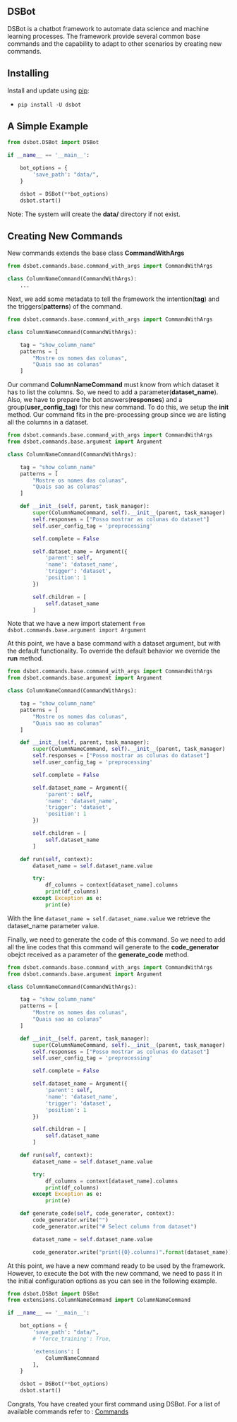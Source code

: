 
## DSBot

DSBot is a chatbot framework to automate data science and machine learning processes. The framework provide several common base commands and the capability to adapt to other scenarios by creating new commands. 

## Installing

Install and update using [pip](https://pypi.org/project/pip/):

* `pip install -U dsbot`


## A Simple Example

```python
from dsbot.DSBot import DSBot

if __name__ == '__main__':

    bot_options = {
        'save_path': "data/",
    }

    dsbot = DSBot(**bot_options)
    dsbot.start()
```

Note: The system will create the **data/** directory if not exist.

## Creating New Commands

New commands extends the base class **CommandWithArgs**

```python
from dsbot.commands.base.command_with_args import CommandWithArgs

class ColumnNameCommand(CommandWithArgs):
    ...
```

Next, we add some metadata to tell the framework the intention(**tag**) and the triggers(**patterns**) of the command.

```python
from dsbot.commands.base.command_with_args import CommandWithArgs

class ColumnNameCommand(CommandWithArgs):

    tag = "show_column_name"
    patterns = [
        "Mostre os nomes das colunas",
        "Quais sao as colunas"
    ]
```

Our command **ColumnNameCommand** must know from which dataset it has to list the columns. So, we need to add a parameter(**dataset_name**). Also, we have to prepare the bot answers(**responses**) and a group(**user_config_tag**) for this new command. To do this, we setup the **__init__** method. Our command fits in the pre-processing group since we are listing all the columns in a dataset.

```python
from dsbot.commands.base.command_with_args import CommandWithArgs
from dsbot.commands.base.argument import Argument

class ColumnNameCommand(CommandWithArgs):

    tag = "show_column_name"
    patterns = [
        "Mostre os nomes das colunas",
        "Quais sao as colunas"
    ]

    def __init__(self, parent, task_manager):
        super(ColumnNameCommand, self).__init__(parent, task_manager)
        self.responses = ["Posso mostrar as colunas do dataset"]
        self.user_config_tag = 'preprocessing'

        self.complete = False

        self.dataset_name = Argument({
            'parent': self,
            'name': 'dataset_name',
            'trigger': 'dataset',
            'position': 1
        })

        self.children = [
            self.dataset_name
        ]
```
Note that we have a new import statement `from dsbot.commands.base.argument import Argument`

At this point, we have a base command with a dataset argument, but with the default functionality. To override the default behavior we override the **run**  method.

```python
from dsbot.commands.base.command_with_args import CommandWithArgs
from dsbot.commands.base.argument import Argument

class ColumnNameCommand(CommandWithArgs):

    tag = "show_column_name"
    patterns = [
        "Mostre os nomes das colunas",
        "Quais sao as colunas"
    ]

    def __init__(self, parent, task_manager):
        super(ColumnNameCommand, self).__init__(parent, task_manager)
        self.responses = ["Posso mostrar as colunas do dataset"]
        self.user_config_tag = 'preprocessing'

        self.complete = False

        self.dataset_name = Argument({
            'parent': self,
            'name': 'dataset_name',
            'trigger': 'dataset',
            'position': 1
        })

        self.children = [
            self.dataset_name
        ]

    def run(self, context):
        dataset_name = self.dataset_name.value

        try:
            df_columns = context[dataset_name].columns
            print(df_columns)
        except Exception as e:
            print(e)
```

With the line `dataset_name = self.dataset_name.value` we retrieve the dataset_name parameter value.

Finally, we need to generate the code of this command. So we need to add all the line codes that this command will generate to the **code_generator** obejct received as a parameter of the **generate_code** method.
```python
from dsbot.commands.base.command_with_args import CommandWithArgs
from dsbot.commands.base.argument import Argument

class ColumnNameCommand(CommandWithArgs):

    tag = "show_column_name"
    patterns = [
        "Mostre os nomes das colunas",
        "Quais sao as colunas"
    ]

    def __init__(self, parent, task_manager):
        super(ColumnNameCommand, self).__init__(parent, task_manager)
        self.responses = ["Posso mostrar as colunas do dataset"]
        self.user_config_tag = 'preprocessing'

        self.complete = False

        self.dataset_name = Argument({
            'parent': self,
            'name': 'dataset_name',
            'trigger': 'dataset',
            'position': 1
        })

        self.children = [
            self.dataset_name
        ]

    def run(self, context):
        dataset_name = self.dataset_name.value

        try:
            df_columns = context[dataset_name].columns
            print(df_columns)
        except Exception as e:
            print(e)

    def generate_code(self, code_generator, context):
        code_generator.write("")
        code_generator.write("# Select column from dataset")

        dataset_name = self.dataset_name.value

        code_generator.write("print({0}.columns)".format(dataset_name))
```
At this point, we have a new command ready to be used by the framework. However, to execute the bot with the new command, we need to pass it in the initial configuration options as you can see in the following example.

```python
from dsbot.DSBot import DSBot
from extensions.ColumnNameCommand import ColumnNameCommand

if __name__ == '__main__':

    bot_options = {
        'save_path': "data/",
        # 'force_training': True,

        'extensions': [
            ColumnNameCommand
        ],
    }

    dsbot = DSBot(**bot_options)
    dsbot.start()
```

Congrats, You have created your first command using DSBot. For a list of available commands refer to : [Commands](http://)